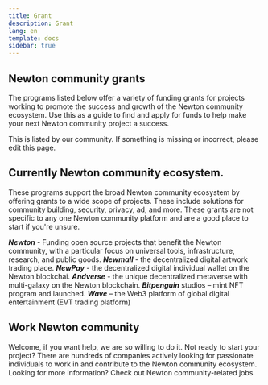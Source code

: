 ```yaml
---
title: Grant
description: Grant
lang: en
template: docs
sidebar: true
---
```


## Newton community grants
The programs listed below offer a variety of funding grants for projects working to promote the success and growth of the Newton community ecosystem. Use this as a guide to find and apply for funds to help make your next Newton community project a success.

This is listed by our community. If something is missing or incorrect, please edit this page.

## Currently Newton community ecosystem.
These programs support the broad Newton community ecosystem by offering grants to a wide scope of projects. These include solutions for community building, security, privacy, ad, and more. These grants are not specific to any one Newton community platform and are a good place to start if you're unsure.

***Newton*** - Funding open source projects that benefit the Newton community, with a particular focus on universal tools, infrastructure, research, and public goods.
***Newmall*** - the decentralized digital artwork trading place.
***NewPay*** - the decentralized digital individual wallet on the Newton blockchai.
***Andverse*** - the unique decentralized metaverse with multi-galaxy on the Newton blockchain.
***Bitpenguin*** studios – mint NFT program and launched.
***Wave*** – the Web3 platform of global digital entertainment (EVT trading platform)


## Work Newton community 
Welcome, if you want help, we are so willing to do it. Not ready to start your project? There are hundreds of companies actively looking for passionate individuals to work in and contribute to the Newton community ecosystem. 
Looking for more information? Check out Newton community-related jobs



